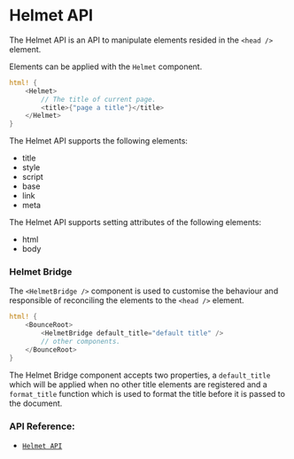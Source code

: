 # Helmet API

The Helmet API is an API to manipulate elements resided in the `<head />` element.

Elements can be applied with the `Helmet` component.

```rust
html! {
    <Helmet>
        // The title of current page.
        <title>{"page a title"}</title>
    </Helmet>
}
```

The Helmet API supports the following elements:

- title
- style
- script
- base
- link
- meta

The Helmet API supports setting attributes of the following elements:

- html
- body

### Helmet Bridge

The `<HelmetBridge />` component is used to customise the behaviour and
responsible of reconciling the elements to the `<head />` element.

```rust
html! {
    <BounceRoot>
        <HelmetBridge default_title="default title" />
        // other components.
    </BounceRoot>
}
```

The Helmet Bridge component accepts two properties,
a `default_title` which will be applied when no other title elements
are registered and a `format_title` function which is used to format
the title before it is passed to the document.

### API Reference:

- [`Helmet API`](https://docs.rs/bounce/latest/bounce/helmet/index.html)
